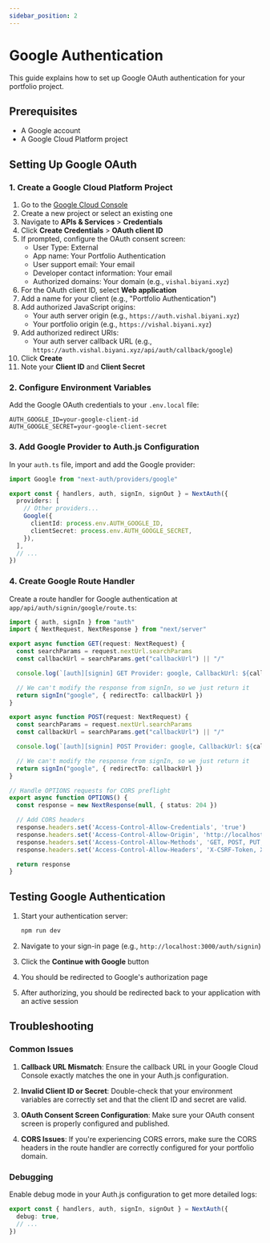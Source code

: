 ```yaml
---
sidebar_position: 2
---
```


# Google Authentication

This guide explains how to set up Google OAuth authentication for your portfolio project.

## Prerequisites

- A Google account
- A Google Cloud Platform project

## Setting Up Google OAuth

### 1. Create a Google Cloud Platform Project

1. Go to the [Google Cloud Console](https://console.cloud.google.com/)
2. Create a new project or select an existing one
3. Navigate to **APIs & Services** > **Credentials**
4. Click **Create Credentials** > **OAuth client ID**
5. If prompted, configure the OAuth consent screen:
   - User Type: External
   - App name: Your Portfolio Authentication
   - User support email: Your email
   - Developer contact information: Your email
   - Authorized domains: Your domain (e.g., `vishal.biyani.xyz`)
6. For the OAuth client ID, select **Web application**
7. Add a name for your client (e.g., "Portfolio Authentication")
8. Add authorized JavaScript origins:
   - Your auth server origin (e.g., `https://auth.vishal.biyani.xyz`)
   - Your portfolio origin (e.g., `https://vishal.biyani.xyz`)
9. Add authorized redirect URIs:
   - Your auth server callback URL (e.g., `https://auth.vishal.biyani.xyz/api/auth/callback/google`)
10. Click **Create**
11. Note your **Client ID** and **Client Secret**

### 2. Configure Environment Variables

Add the Google OAuth credentials to your `.env.local` file:

```
AUTH_GOOGLE_ID=your-google-client-id
AUTH_GOOGLE_SECRET=your-google-client-secret
```

### 3. Add Google Provider to Auth.js Configuration

In your `auth.ts` file, import and add the Google provider:

```typescript
import Google from "next-auth/providers/google"

export const { handlers, auth, signIn, signOut } = NextAuth({
  providers: [
    // Other providers...
    Google({
      clientId: process.env.AUTH_GOOGLE_ID,
      clientSecret: process.env.AUTH_GOOGLE_SECRET,
    }),
  ],
  // ...
})
```

### 4. Create Google Route Handler

Create a route handler for Google authentication at `app/api/auth/signin/google/route.ts`:

```typescript
import { auth, signIn } from "auth"
import { NextRequest, NextResponse } from "next/server"

export async function GET(request: NextRequest) {
  const searchParams = request.nextUrl.searchParams
  const callbackUrl = searchParams.get("callbackUrl") || "/"

  console.log(`[auth][signin] GET Provider: google, CallbackUrl: ${callbackUrl}`)

  // We can't modify the response from signIn, so we just return it
  return signIn("google", { redirectTo: callbackUrl })
}

export async function POST(request: NextRequest) {
  const searchParams = request.nextUrl.searchParams
  const callbackUrl = searchParams.get("callbackUrl") || "/"

  console.log(`[auth][signin] POST Provider: google, CallbackUrl: ${callbackUrl}`)

  // We can't modify the response from signIn, so we just return it
  return signIn("google", { redirectTo: callbackUrl })
}

// Handle OPTIONS requests for CORS preflight
export async function OPTIONS() {
  const response = new NextResponse(null, { status: 204 })

  // Add CORS headers
  response.headers.set('Access-Control-Allow-Credentials', 'true')
  response.headers.set('Access-Control-Allow-Origin', 'http://localhost:3775')
  response.headers.set('Access-Control-Allow-Methods', 'GET, POST, PUT, DELETE, OPTIONS')
  response.headers.set('Access-Control-Allow-Headers', 'X-CSRF-Token, X-Requested-With, Accept, Accept-Version, Content-Length, Content-MD5, Content-Type, Date, X-Api-Version')

  return response
}
```

## Testing Google Authentication

1. Start your authentication server:
   ```bash
   npm run dev
   ```

2. Navigate to your sign-in page (e.g., `http://localhost:3000/auth/signin`)

3. Click the **Continue with Google** button

4. You should be redirected to Google's authorization page

5. After authorizing, you should be redirected back to your application with an active session

## Troubleshooting

### Common Issues

1. **Callback URL Mismatch**: Ensure the callback URL in your Google Cloud Console exactly matches the one in your Auth.js configuration.

2. **Invalid Client ID or Secret**: Double-check that your environment variables are correctly set and that the client ID and secret are valid.

3. **OAuth Consent Screen Configuration**: Make sure your OAuth consent screen is properly configured and published.

4. **CORS Issues**: If you're experiencing CORS errors, make sure the CORS headers in the route handler are correctly configured for your portfolio domain.

### Debugging

Enable debug mode in your Auth.js configuration to get more detailed logs:

```typescript
export const { handlers, auth, signIn, signOut } = NextAuth({
  debug: true,
  // ...
})
```

